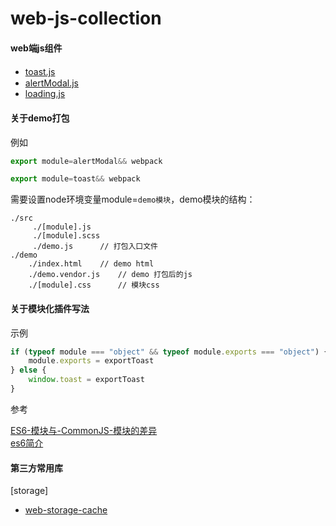 # web-js-collection
#### web端js组件

+ [toast.js](./toast)　 
+ [alertModal.js](./alertModal)
+ [loading.js](./loading)


#### 关于demo打包

例如

```js
export module=alertModal&& webpack

export module=toast&& webpack
```

需要设置node环境变量module=`demo模块`，demo模块的结构：

```
./src
     ./[module].js
     ./[module].scss
     ./demo.js      // 打包入口文件
./demo
    ./index.html    // demo html
    ./demo.vendor.js    // demo 打包后的js
    ./[module].css      // 模块css
```

#### 关于模块化插件写法

示例
```js
if (typeof module === "object" && typeof module.exports === "object") {
    module.exports = exportToast
} else {
    window.toast = exportToast
}
```

参考 

[ES6-模块与-CommonJS-模块的差异](http://es6.ruanyifeng.com/#docs/module-loader#ES6-模块与-CommonJS-模块的差异)   
[es6简介](http://es6.ruanyifeng.com/#docs/intro)

#### 第三方常用库

[storage]

+ [web-storage-cache](https://github.com/WQTeam/web-storage-cache)